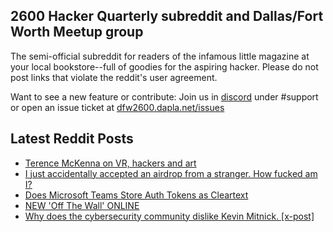 ## 2600 Hacker Quarterly subreddit and Dallas/Fort Worth Meetup group
The semi-official subreddit for readers of the infamous little magazine at your local bookstore--full of goodies for the aspiring hacker. Please do not post links that violate the reddit's user agreement.

Want to see a new feature or contribute: 
Join us in [discord](https://dfw2600.dapla.net/chat) under #support or open an issue ticket at [dfw2600.dapla.net/issues](https://dfw2600.dapla.net/issues)

## Latest Reddit Posts
<!-- BLOG-POST-LIST:START -->
- [Terence McKenna on VR, hackers and art](https://www.reddit.com/r/2600/comments/xgzwng/terence_mckenna_on_vr_hackers_and_art/)
- [I just accidentally accepted an airdrop from a stranger. How fucked am I?](https://www.reddit.com/r/2600/comments/xfgnvk/i_just_accidentally_accepted_an_airdrop_from_a/)
- [Does Microsoft Teams Store Auth Tokens as Cleartext](https://www.reddit.com/r/2600/comments/xfg7v1/does_microsoft_teams_store_auth_tokens_as/)
- [NEW 'Off The Wall' ONLINE](https://2600.com/wall/13-09-2022)
- [Why does the cybersecurity community dislike Kevin Mitnick. [x-post]](https://www.reddit.com/r/2600/comments/xch1t9/why_does_the_cybersecurity_community_dislike/)
<!-- BLOG-POST-LIST:END -->
